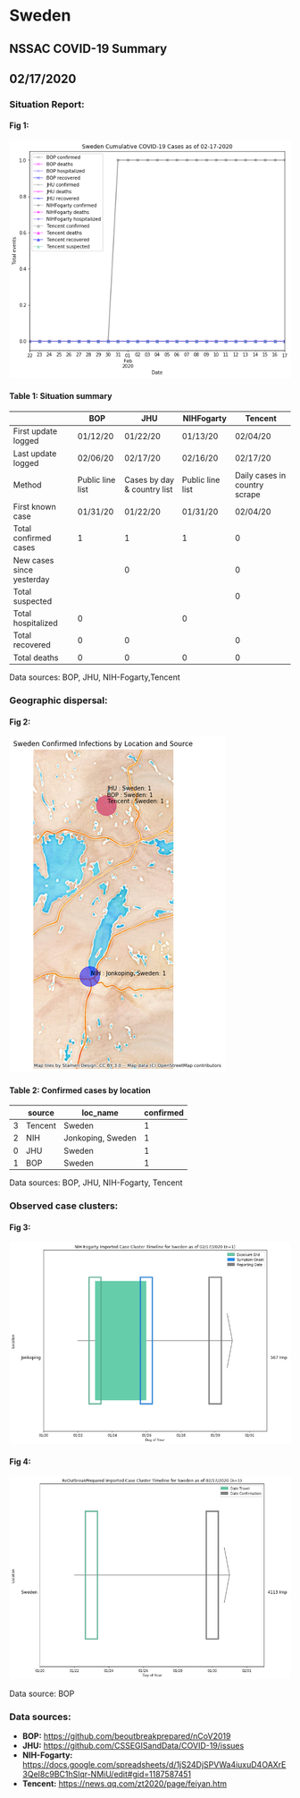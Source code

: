 # Sweden
## NSSAC COVID-19 Summary
## 02/17/2020



### Situation Report:
#### Fig 1:
![Sweden cases](../merged_histories/Sweden_merged_histories.png)

#### Table 1: Situation summary


|                           | BOP              | JHU                         | NIHFogarty       | Tencent                       |
|---------------------------|------------------|-----------------------------|------------------|-------------------------------|
| First update logged       | 01/12/20         | 01/22/20                    | 01/13/20         | 02/04/20                      |
| Last update logged        | 02/06/20         | 02/17/20                    | 02/16/20         | 02/17/20                      |
| Method                    | Public line list | Cases by day & country list | Public line list | Daily cases in country scrape |
| First known case          | 01/31/20         | 01/22/20                    | 01/31/20         | 02/04/20                      |
| Total confirmed cases     | 1                | 1                           | 1                | 0                             |
| New cases since yesterday |                  | 0                           |                  | 0                             |
| Total suspected           |                  |                             |                  | 0                             |
| Total hospitalized        | 0                |                             | 0                |                               |
| Total recovered           | 0                | 0                           |                  | 0                             |
| Total deaths              | 0                | 0                           | 0                | 0                             |

Data sources: BOP, JHU, NIH-Fogarty,Tencent


### Geographic dispersal:
#### Fig 2:
![Sweden mapped](../case_locs/Sweden_case_locs.png)

#### Table 2: Confirmed cases by location


|    | source   | loc_name          |   confirmed |
|----|----------|-------------------|-------------|
|  3 | Tencent  | Sweden            |           1 |
|  2 | NIH      | Jonkoping, Sweden |           1 |
|  0 | JHU      | Sweden            |           1 |
|  1 | BOP      | Sweden            |           1 |

Data sources: BOP, JHU, NIH-Fogarty, Tencent


### Observed case clusters:
#### Fig 3:
![Sweden cases](../cluster_analysis/Sweden_imported_cases_NIHFogarty.png)


#### Fig 4:
![Sweden cases](../cluster_analysis/Sweden_imported_cases_BOP.png)



Data source: BOP


### Data sources:
* **BOP:** https://github.com/beoutbreakprepared/nCoV2019
* **JHU:** https://github.com/CSSEGISandData/COVID-19/issues
* **NIH-Fogarty:** https://docs.google.com/spreadsheets/d/1jS24DjSPVWa4iuxuD4OAXrE3QeI8c9BC1hSlqr-NMiU/edit#gid=1187587451
* **Tencent:** https://news.qq.com/zt2020/page/feiyan.htm
